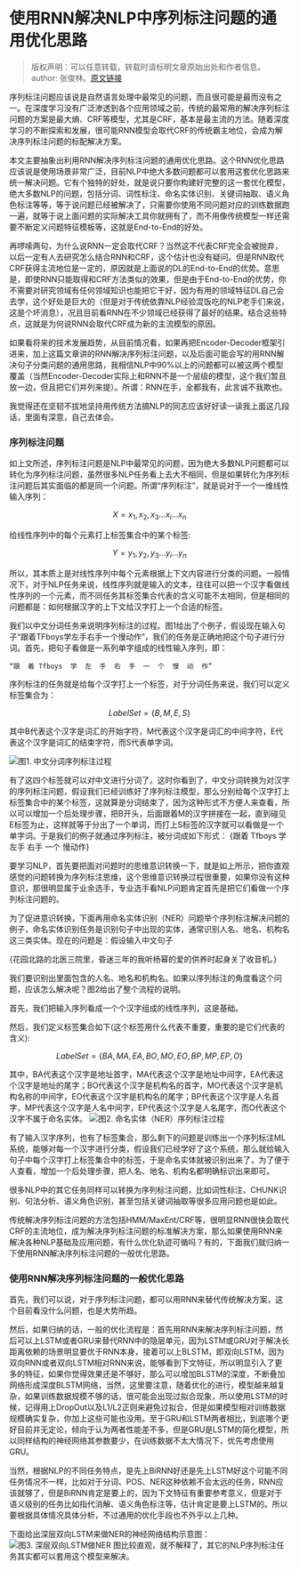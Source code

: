 <!--
author: 孙华琛
date: 2017-01-13
title: 使用RNN解决NLP中序列标注问题的通用优化思路
tags: NLP
category: NLP
status: publish
summary: 使用RNN解决NLP中序列标注问题的通用优化思路
-->
# 使用RNN解决NLP中序列标注问题的通用优化思路 

> 版权声明：可以任意转载，转载时请标明文章原始出处和作者信息。author: 张俊林。[原文链接](http://blog.csdn.net/malefactor/article/details/50725480)

序列标注问题应该说是自然语言处理中最常见的问题，而且很可能是最而没有之一。在深度学习没有广泛渗透到各个应用领域之前，传统的最常用的解决序列标注问题的方案是最大熵、CRF等模型，尤其是CRF，基本是最主流的方法。随着深度学习的不断探索和发展，很可能RNN模型会取代CRF的传统霸主地位，会成为解决序列标注问题的标配解决方案。

本文主要抽象出利用RNN解决序列标注问题的通用优化思路。这个RNN优化思路应该说是使用场景非常广泛，目前NLP中绝大多数问题都可以套用这套优化思路来统一解决问题。它有个独特的好处，就是说只要你构建好完整的这一套优化模型，绝大多数NLP的问题，包括分词、词性标注、命名实体识别、关键词抽取、语义角色标注等等，等于说问题已经被解决了，只需要你使用不同问题对应的训练数据跑一遍，就等于说上面问题的实际解决工具你就拥有了，而不用像传统模型一样还需要不断定义问题特征模板等，这就是End-to-End的好处。

再啰嗦两句，为什么说RNN一定会取代CRF？当然这不代表CRF完全会被抛弃，以后一定有人去研究怎么结合RNN和CRF，这个估计也没有疑问。但是RNN取代CRF获得主流地位是一定的，原因就是上面说的DL的End-to-End的优势。意思是，即使RNN只能取得和CRF方法类似的效果，但是由于End-to-End的优势，你不需要对研究领域有任何领域知识也能把它干好，因为有用的领域特征DL自己会去学，这个好处是巨大的（但是对于传统依靠NLP经验混饭吃的NLP老手们来说，这是个坏消息），况且目前看RNN在不少领域已经获得了最好的结果。结合这些特点，这就是为何说RNN会取代CRF成为新的主流模型的原因。

如果看将来的技术发展趋势，从目前情况看，如果再把Encoder-Decoder框架引进来，加上这篇文章讲的RNN解决序列标注问题，以及后面可能会写的用RNN解决句子分类问题的通用思路，我相信NLP中90%以上的问题都可以被这两个模型覆盖（当然Encoder-Decoder实际上和RNN不是一个层级的模型，这个我们暂且放一边，但且把它们并列来提）。所谓：RNN在手，全都我有，此言诚不我欺也。

我觉得还在坚韧不拔地坚持用传统方法搞NLP的同志应该好好读一读我上面这几段话，里面有深意，自己去体会。

### 序列标注问题

如上文所述，序列标注问题是NLP中最常见的问题，因为绝大多数NLP问题都可以转化为序列标注问题，虽然很多NLP任务看上去大不相同，但是如果转化为序列标注问题后其实面临的都是同一个问题。所谓“序列标注”，就是说对于一个一维线性输入序列：
```math
X = x_1,x_2,x_3 ... x_i ... x_n
```
给线性序列中的每个元素打上标签集合中的某个标签:
```math
Y = y_1,y_2,y_3 ... y_i ... y_n
```
所以，其本质上是对线性序列中每个元素根据上下文内容进行分类的问题。一般情况下，对于NLP任务来说，线性序列就是输入的文本，往往可以把一个汉字看做线性序列的一个元素，而不同任务其标签集合代表的含义可能不太相同，但是相同的问题都是：如何根据汉字的上下文给汉字打上一个合适的标签。

我们以中文分词任务来说明序列标注的过程。图1给出了个例子，假设现在输入句子“跟着TFboys学左手右手一个慢动作”，我们的任务是正确地把这个句子进行分词。首先，把句子看做是一系列单字组成的线性输入序列，即：

    “跟  着 Tfboys  学  左  手  右  手  一  个  慢  动  作”

序列标注的任务就是给每个汉字打上一个标签，对于分词任务来说，我们可以定义标签集合为：
```math
LabelSet=\{B,M,E,S\}
```
其中B代表这个汉字是词汇的开始字符，M代表这个汉字是词汇的中间字符，E代表这个汉字是词汇的结束字符，而S代表单字词。

![图1. 中文分词序列标注过程](http://img.blog.csdn.net/20160223190726766)

有了这四个标签就可以对中文进行分词了。这时你看到了，中文分词转换为对汉字的序列标注问题，假设我们已经训练好了序列标注模型，那么分别给每个汉字打上标签集合中的某个标签，这就算是分词结束了，因为这种形式不方便人来查看，所以可以增加一个后处理步骤，把B开头，后面跟着M的汉字拼接在一起，直到碰见E标签为止，这样就等于分出了一个单词，而打上S标签的汉字就可以看做是一个单字词。于是我们的例子就通过序列标注，被分词成如下形式：
{跟着  Tfboys 学 左手 右手 一个 慢动作}

要学习NLP，首先要把面对问题时的思维意识转换一下，就是如上所示，把你直观感觉的问题转换为序列标注思维，这个思维意识转换过程很重要，如果你没有这种意识，那很明显属于业余选手，专业选手看NLP问题肯定首先是把它们看做一个序列标注问题的。

为了促进意识转换，下面再用命名实体识别（NER）问题举个序列标注解决问题的例子，命名实体识别任务是识别句子中出现的实体，通常识别人名、地名、机构名这三类实体。现在的问题是：假设输入中文句子

{花园北路的北医三院里，昏迷三年的我听杨幂的爱的供养时起身关了收音机。}

我们要识别出里面包含的人名、地名和机构名。如果以序列标注的角度看这个问题，应该怎么解决呢？图2给出了整个流程的说明。

首先，我们把输入序列看成一个个汉字组成的线性序列，这是基础。

然后，我们定义标签集合如下(这个标签用什么代表不重要，重要的是它们代表的含义):
```math
LabelSet=\{BA,MA,EA,BO,MO,EO,BP,MP,EP,O\}
```
其中，BA代表这个汉字是地址首字，MA代表这个汉字是地址中间字，EA代表这个汉字是地址的尾字；BO代表这个汉字是机构名的首字，MO代表这个汉字是机构名称的中间字，EO代表这个汉字是机构名的尾字；BP代表这个汉字是人名首字，MP代表这个汉字是人名中间字，EP代表这个汉字是人名尾字，而O代表这个汉字不属于命名实体。
![图2. 命名实体（NER）序列标注过程](http://img.blog.csdn.net/20160223190831827)

有了输入汉字序列，也有了标签集合，那么剩下的问题是训练出一个序列标注ML系统，能够对每一个汉字进行分类，假设我们已经学好了这个系统，那么就给输入句子中每个汉字打上标签集合中的标签，于是命名实体就被识别出来了，为了便于人查看，增加一个后处理步骤，把人名、地名、机构名都明确标识出来即可。

很多NLP中的其它任务同样可以转换为序列标注问题，比如词性标注、CHUNK识别、句法分析、语义角色识别，甚至包括关键词抽取等很多应用问题也是如此。

传统解决序列标注问题的方法包括HMM/MaxEnt/CRF等，很明显RNN很快会取代CRF的主流地位，成为解决序列标注问题的标准解决方案，那么如果使用RNN来解决各种NLP基础及应用问题，有什么优化轨迹可循吗？有的，下面我们就归纳一下使用RNN解决序列标注问题的一般优化思路。

### 使用RNN解决序列标注问题的一般优化思路
首先，我们可以说，对于序列标注问题，都可以用RNN来替代传统解决方案，这个目前看没什么问题，也是大势所趋。

然后，如果归纳的话，一般的优化流程是：首先用RNN来解决序列标注问题，然后可以上LSTM或者GRU来替代RNN中的隐层单元，因为LSTM或GRU对于解决长距离依赖的场景明显要优于RNN本身，接着可以上BLSTM，即双向LSTM，因为双向RNN或者双向LSTM相对RNN来说，能够看到下文特征，所以明显引入了更多的特征，如果你觉得效果还是不够好，那么可以增加BLSTM的深度，不断叠加网络形成深度BLSTM网络，当然，这里要注意，随着优化的进行，模型越来越复杂，如果训练数据规模不够的话，很可能会出现过拟合现象，所以使用LSTM的时候，记得用上DropOut以及L1/L2正则来避免过拟合，但是如果模型相对训练数据规模确实复杂，你加上这些可能也没用。至于GRU和LSTM两者相比，到底哪个更好目前并无定论，倾向于认为两者性能差不多，但是GRU是LSTM的简化模型，所以同样结构的神经网络其参数要少，在训练数据不太大情况下，优先考虑使用GRU。

当然，根据NLP的不同任务特点，是先上BiRNN好还是先上LSTM好这个可能不同任务情况不一样，比如对于分词、POS、NER这种依赖不会太远的任务，RNN应该就够了，但是BiRNN肯定是要上的，因为下文特征有重要参考意义，但是对于语义级别的任务比如指代消解、语义角色标注等，估计肯定是要上LSTM的。所以要根据具体情况具体分析，不过通用的优化手段也不外乎以上几种。

下面给出深层双向LSTM来做NER的神经网络结构示意图：
![图3. 深层双向LSTM做NER](http://img.blog.csdn.net/20160223190905672)
图比较直观，就不解释了，其它的NLP序列标注任务其实都可以套用这个模型来解决。